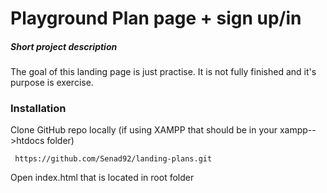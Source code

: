 # Playground Plan page + sign up/in

##### Short project description
The goal of this landing page is just practise. It is not fully finished and it's purpose is exercise.

### Installation
Clone GitHub repo locally (if using XAMPP that should be in your xampp-->htdocs folder)

	 https://github.com/Senad92/landing-plans.git
	 
	 
   Open index.html that is located in root folder
